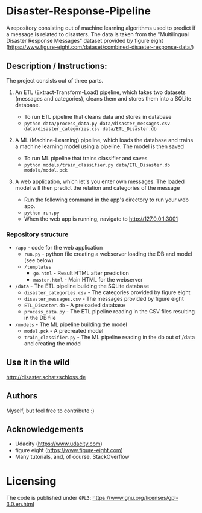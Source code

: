 # Disaster-Response-Pipeline
A repository consisting out of machine learning algorithms used to predict if a message is related to disasters.
The data is taken from the "Multilingual Disaster Response Messages" dataset provided by figure eight (https://www.figure-eight.com/dataset/combined-disaster-response-data/)

## Description / Instructions:
The project consists out of three parts.
1. An ETL (Extract-Transform-Load) pipeline, which takes two datasets (messages and categories), cleans them and stores them into a SQLite database.

    - To run ETL pipeline that cleans data and stores in database
    - `python data/process_data.py data/disaster_messages.csv data/disaster_categories.csv data/ETL_Disaster.db`

2. A ML (Machine-Learning) pipeline, which loads the database and trains a machine learning model using a pipeline. The model is then saved

    - To run ML pipeline that trains classifier and saves
    - `python models/train_classifier.py data/ETL_Disaster.db models/model.pck`

3. A web application, which let's you enter own messages. The loaded model will then predict the relation and categories of the message

    - Run the following command in the app's directory to run your web app.
    - `python run.py`
    - When the web app is running, navigate to http://127.0.0.1:3001

### Repository structure

* `/app` - code for the web application
    * `run.py` - python file creating a webserver loading the DB and model (see below)
    * `/templates`
        * `go.html` - Result HTML after prediction
        * `master.html` - Main HTML for the webserver
* `/data` - The ETL pipeline building the SQLite database
    * `disaster_categories.csv` - The categories provided by figure eight
    * `disaster_messages.csv` - The messages provided by figure eight
    * `ETL_Disaster.db` - A preloaded database
    * `process_data.py` - The ETL pipeline reading in the CSV files resulting in the DB file
* `/models` - The ML pipeline building the model
    * `model.pck` - A precreated model
    * `train_classifier.py` - The ML pipeline reading in the db out of /data and creating the model

## Use it in the wild
http://disaster.schatzschloss.de

## Authors
Myself, but feel free to contribute :)

## Acknowledgements
* Udacity (https://www.udacity.com)
* figure eight (https://www.figure-eight.com)
* Many tutorials, and, of course, StackOverflow

# Licensing
The code is published under `GPL3`: https://www.gnu.org/licenses/gpl-3.0.en.html